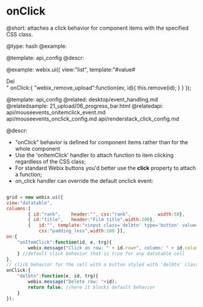 onClick
=============


@short: attaches a click behavior for component items with the specified CSS class. 
	

@type: hash
@example:


@template:	api_config
@descr:




@example:
webix.ui({
    view:"list",
    template:"#value# <div class='webix_remove_upload'>Del</div>"
	onClick:{
		"webix_remove_upload":function(ev, id){
		      this.remove(id);
		}
    }
});

@template:	api_config
@related:
	desktop/event_handling.md
@relatedsample:
	21_upload/06_progress_bar.html
@relatedapi:
	api/mouseevents_onitemclick_event.md
    api/mouseevents_onclick_config.md
	api/renderstack_click_config.md

@descr:

- "onClick" behavior is defined for component items rather than for the whole component
- Use the 'onItemClick' handler to attach function to item clicking regardless of the CSS class; 
- For standard Webix buttons you'd better use the **click** property to attach a function; 
- on_click handler can override the default onclick event:

~~~js

grid = new webix.ui({
view:"datatable",
columns:[
		{ id:"rank",	header:"", css:"rank",  		width:50},
		{ id:"title",	header:"Film title",width:200},
		{ 	id:"", template:"<input class='delbtn' type='button' value='Delete'>",	
			css:"padding_less",width:100 }],		
on:{
	"onItemClick":function(id, e, trg){ 
		webix.message("Click on row: " + id.row+", column: " + id.column);}
	} //default click behavior that is true for any datatable cell
},
// click behavior for the cell with a button styled with 'delbtn' class
onClick:{ 
	"delbtn":function(e, id, trg){
		webix.message("Delete row: "+id); 
		return false; //here it blocks default behavior
	}
});		

~~~





